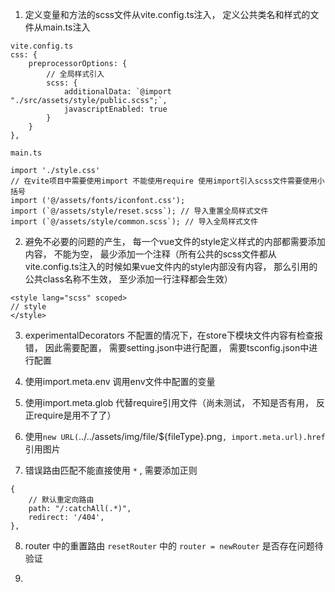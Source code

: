 1. 定义变量和方法的scss文件从vite.config.ts注入， 定义公共类名和样式的文件从main.ts注入
```
vite.config.ts
css: {
    preprocessorOptions: {
        // 全局样式引入
        scss: {
            additionalData: `@import "./src/assets/style/public.scss";`,
            javascriptEnabled: true
        }
    }
},

main.ts

import './style.css'
// 在vite项目中需要使用import 不能使用require 使用import引入scss文件需要使用小括号
import ('@/assets/fonts/iconfont.css');
import (`@/assets/style/reset.scss`); // 导入重置全局样式文件
import (`@/assets/style/common.scss`); // 导入全局样式文件
```

2. 避免不必要的问题的产生， 每一个vue文件的style定义样式的内部都需要添加内容， 不能为空， 最少添加一个注释（所有公共的scss文件都从vite.config.ts注入的时候如果vue文件内的style内部没有内容， 那么引用的公共class名称不生效， 至少添加一行注释都会生效）
```
<style lang="scss" scoped>
// style
</style>
```

3. experimentalDecorators 不配置的情况下，在store下模块文件内容有检查报错， 因此需要配置， 需要setting.json中进行配置， 需要tsconfig.json中进行配置

4. 使用import.meta.env 调用env文件中配置的变量
5. 使用import.meta.glob 代替require引用文件（尚未测试， 不知是否有用， 反正require是用不了了）
6. 使用`new URL(`../../assets/img/file/${fileType}.png`, import.meta.url).href`引用图片
7. 错误路由匹配不能直接使用 `*` , 需要添加正则
```
{
    // 默认重定向路由
    path: "/:catchAll(.*)",
    redirect: '/404',
},
```

8. router 中的重置路由 `resetRouter` 中的 `router = newRouter` 是否存在问题待验证

9. 